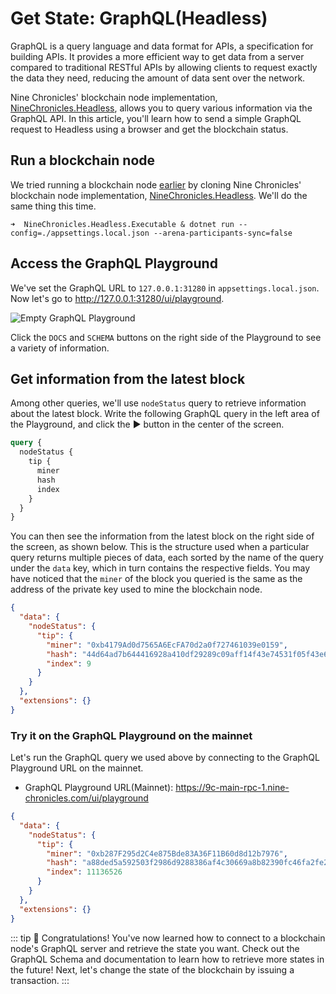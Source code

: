# Get State: GraphQL(Headless)

GraphQL is a query language and data format for APIs, a specification for building APIs. It provides a more efficient way to get data from a server compared to traditional RESTful APIs by allowing clients to request exactly the data they need, reducing the amount of data sent over the network.

Nine Chronicles' blockchain node implementation, [NineChronicles.Headless][nc-headless], allows you to query various information via the GraphQL API. In this article, you'll learn how to send a simple GraphQL request to Headless using a browser and get the blockchain status.

[nc-headless]: https://github.com/planetarium/NineChronicles.Headless

## Run a blockchain node

We tried running a blockchain node [earlier](../create-network/running-a-blockchain-node-with-dotnet-project) by cloning Nine Chronicles' blockchain node implementation, [NineChronicles.Headless][nc-headless]. We'll do the same thing this time.

```console
➜  NineChronicles.Headless.Executable & dotnet run --config=./appsettings.local.json --arena-participants-sync=false
```

## Access the GraphQL Playground

We've set the GraphQL URL to `127.0.0.1:31280` in `appsettings.local.json`. Now let's go to http://127.0.0.1:31280/ui/playground.

![Empty GraphQL Playground](/graphql-playground-01.png)

Click the `DOCS` and `SCHEMA` buttons on the right side of the Playground to see a variety of information.

## Get information from the latest block

Among other queries, we'll use `nodeStatus` query to retrieve information about the latest block. Write the following GraphQL query in the left area of the Playground, and click the :arrow_forward: button in the center of the screen.

```graphql
query {
  nodeStatus {
    tip {
      miner
      hash
      index
    }
  }
}
```

You can then see the information from the latest block on the right side of the screen, as shown below. This is the structure used when a particular query returns multiple pieces of data, each sorted by the name of the query under the `data` key, which in turn contains the respective fields.
You may have noticed that the `miner` of the block you queried is the same as the address of the private key used to mine the blockchain node.

```json
{
  "data": {
    "nodeStatus": {
      "tip": {
        "miner": "0xb4179Ad0d7565A6EcFA70d2a0f727461039e0159",
        "hash": "44d64ad7b644416928a410df29289c09aff14f43e74531f05f43e61b423fec23",
        "index": 9
      }
    }
  },
  "extensions": {}
}
```

### Try it on the GraphQL Playground on the mainnet

Let's run the GraphQL query we used above by connecting to the GraphQL Playground URL on the mainnet.

- GraphQL Playground URL(Mainnet): https://9c-main-rpc-1.nine-chronicles.com/ui/playground

```json
{
  "data": {
    "nodeStatus": {
      "tip": {
        "miner": "0xb287F295d2C4e875Bde83A36F11B60d8d12b7976",
        "hash": "a88ded5a592503f2986d9288386af4c30669a8b82390fc46fa2fe29cb3b2fdc4",
        "index": 11136526
      }
    }
  },
  "extensions": {}
}
```

::: tip :rotating_light:
Congratulations! You've now learned how to connect to a blockchain node's GraphQL server and retrieve the state you want. Check out the GraphQL Schema and documentation to learn how to retrieve more states in the future!
Next, let's change the state of the blockchain by issuing a transaction.
:::
